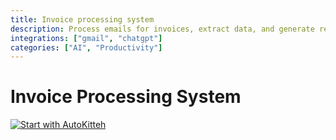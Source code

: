 ```yaml
---
title: Invoice processing system
description: Process emails for invoices, extract data, and generate reports
integrations: ["gmail", "chatgpt"]
categories: ["AI", "Productivity"]
---
```


# Invoice Processing System

[![Start with AutoKitteh](https://autokitteh.com/assets/autokitteh-badge.svg)](https://app.autokitteh.cloud/template?name=invoice_processing)
